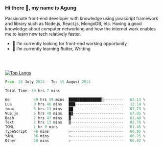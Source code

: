 ### Hi there 👋, my name is Agung
Passionate front-end developer with knowledge using javascript framework and library such as Node.js, React.js, MongoDB, etc. Having a good knowledge about computer networking and how the internet work enables me to learn new tech relatively faster.

<!--
**agungfir98/agungfir98** is a ✨ _special_ ✨ repository because its `README.md` (this file) appears on your GitHub profile.
-->

- 🔭 I’m currently looking for front-end working opportunity
- 🌱 I’m currently learning flutter, Writting
<br/>
<br/>

[![Top Langs](https://github-readme-stats.vercel.app/api/top-langs/?username=agungfir98&langs_count=5)](https://github.com/anuraghazra/github-readme-stats)

<!--START_SECTION:waka-->

```rust
From: 20 July 2024 - To: 19 August 2024

Total Time: 80 hrs 7 mins

Go           49 hrs 59 mins  ███████████████░---------   62.13 %
Lua          9 hrs 46 mins   ███----------------------   12.14 %
tmux         6 hrs 13 mins   ██-----------------------   07.73 %
Vue.js       5 hrs 40 mins   █▓-----------------------   07.05 %
Bash         2 hrs 47 mins   ▓------------------------   03.48 %
Text         2 hrs 13 mins   ▒------------------------   02.76 %
TOML         1 hr 9 mins      ------------------------   01.45 %
TypeScript   46 mins         >------------------------   00.95 %
YAML         36 mins         >------------------------   00.75 %
Other        20 mins         >------------------------   00.42 %
```

<!--END_SECTION:waka-->
